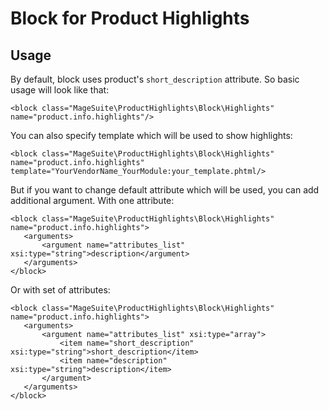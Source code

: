 Block for Product Highlights
============================
Usage
-----
By default, block uses product's `short_description` attribute. So basic usage will look  like that:
```
<block class="MageSuite\ProductHighlights\Block\Highlights" name="product.info.highlights"/>
```
You can also specify template which will be used to show highlights:
```
<block class="MageSuite\ProductHighlights\Block\Highlights" name="product.info.highlights" template="YourVendorName_YourModule:your_template.phtml/>
```
But if you want to change default attribute which will be used, you can add additional argument.
With one attribute:
```
<block class="MageSuite\ProductHighlights\Block\Highlights" name="product.info.highlights">
   <arguments>
       <argument name="attributes_list" xsi:type="string">description</argument>
   </arguments>
</block>
```
Or with set of attributes:
```
<block class="MageSuite\ProductHighlights\Block\Highlights" name="product.info.highlights">
   <arguments>
       <argument name="attributes_list" xsi:type="array">
           <item name="short_description" xsi:type="string">short_description</item>
           <item name="description" xsi:type="string">description</item>
       </argument>
   </arguments>
</block>
```